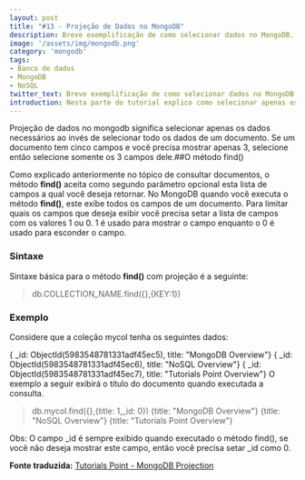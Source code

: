 ```yaml
---
layout: post
title: "#13 - Projeção de Dados no MongoDB"
description: Breve exemplificação de como selecionar dados no MongoDB.
image: '/assets/img/mongodb.png'
category: 'mongodb'
tags:
- Banco de dados
- MongoDB
- NoSQL
twitter_text: Breve exemplificação de como selecionar dados no MongoDB.
introduction: Nesta parte do tutorial explico como selecionar apenas os dados necessários à consulta.
---
```

Projeção de dados no mongodb significa selecionar apenas os dados necessários ao invés de selecionar todo os dados de um documento. Se um documento tem cinco campos e você precisa mostrar apenas 3, selecione então selecione somente os 3 campos dele.##O método find()

Como explicado anteriormente no tópico de consultar documentos, o método **find()** aceita como segundo parâmetro opcional esta lista de campos a qual você deseja retornar. No MongoDB quando você executa o método **find()**, este exibe todos os campos de um documento. Para limitar quais os campos que deseja exibir você precisa setar a lista de campos com os valores 1 ou 0. 1 é usado para mostrar o campo enquanto o 0 é usado para esconder o campo.

### Sintaxe

Sintaxe básica para o método **find()** com projeção é a seguinte:

>db.COLLECTION_NAME.find({},{KEY:1})

### Exemplo

Considere que a coleção 
mycol tenha os seguintes dados:

{ _id: ObjectId(5983548781331adf45ec5), title: "MongoDB Overview"}
{ _id: ObjectId(5983548781331adf45ec6), title: "NoSQL Overview"}
{ _id: ObjectId(5983548781331adf45ec7), title: "Tutorials Point Overview"}
O exemplo a seguir exibirá o título do documento quando executada a consulta.

>db.mycol.find({},{title: 1,_id: 0})
{title: "MongoDB Overview"}
{title: "NoSQL Overview"}
{title: "Tutorials Point Overview"}
>

Obs: O campo _id é sempre exibido quando executado o método find(), se você não deseja mostrar este campo, então você precisa setar _id como 0.

**Fonte traduzida:** [Tutorials Point - MongoDB Projection](http://www.tutorialspoint.com/mongodb/mongodb_projection.htm)
